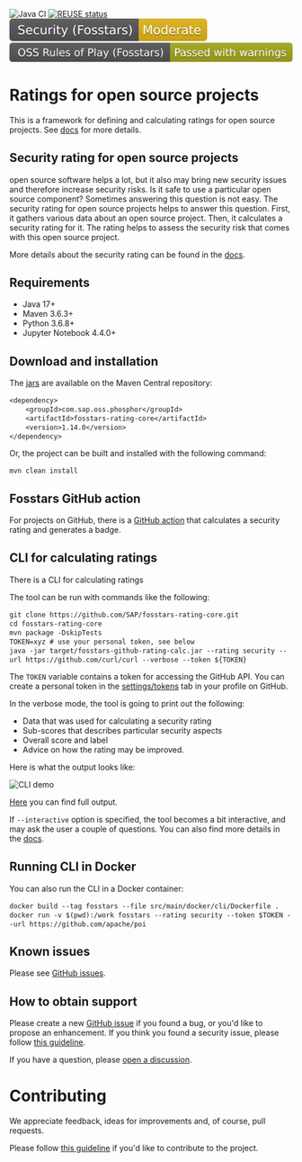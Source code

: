 ![Java CI](https://github.com/SAP/fosstars-rating-core/workflows/Java%20CI/badge.svg)
[![REUSE status](https://api.reuse.software/badge/github.com/SAP/fosstars-rating-core)](https://api.reuse.software/info/github.com/SAP/fosstars-rating-core)
[![Fosstars security rating](https://raw.githubusercontent.com/SAP/fosstars-rating-core/fosstars-report/fosstars_badge.svg)](https://github.com/SAP/fosstars-rating-core/blob/fosstars-report/fosstars_report.md)
[![Fosstars RoP status](https://raw.githubusercontent.com/SAP/fosstars-rating-core/fosstars-rop-report/fosstars_rop_rating.svg)](https://github.com/SAP/fosstars-rating-core/blob/fosstars-rop-report/README.md)

# Ratings for open source projects

This is a framework for defining and calculating ratings for open source projects.
See [docs](https://sap.github.io/fosstars-rating-core/) for more details.

## Security rating for open source projects

open source software helps a lot, but it also may bring new security issues
and therefore increase security risks.
Is it safe to use a particular open source component?
Sometimes answering this question is not easy.
The security rating for open source projects helps to answer this question.
First, it gathers various data about an open source project.
Then, it calculates a security rating for it.
The rating helps to assess the security risk that comes with this open source project.

More details about the security rating
can be found in the [docs](https://sap.github.io/fosstars-rating-core/oss_security_rating.html).

## Requirements

*  Java 17+
*  Maven 3.6.3+
*  Python 3.6.8+
*  Jupyter Notebook 4.4.0+

## Download and installation

The [jars](https://mvnrepository.com/artifact/com.sap.oss.phosphor/fosstars-rating-core) are available on the Maven Central repository:

```
<dependency>
    <groupId>com.sap.oss.phosphor</groupId>
    <artifactId>fosstars-rating-core</artifactId>
    <version>1.14.0</version>
</dependency>
```

Or, the project can be built and installed with the following command:

```
mvn clean install
```

## Fosstars GitHub action

For projects on GitHub, there is a [GitHub action](https://github.com/SAP/fosstars-rating-core-action)
that calculates a security rating and generates a badge.

## CLI for calculating ratings

There is a CLI for calculating ratings

The tool can be run with commands like the following:

```
git clone https://github.com/SAP/fosstars-rating-core.git
cd fosstars-rating-core
mvn package -DskipTests
TOKEN=xyz # use your personal token, see below
java -jar target/fosstars-github-rating-calc.jar --rating security --url https://github.com/curl/curl --verbose --token ${TOKEN}
```

The `TOKEN` variable contains a token for accessing the GitHub API.
You can create a personal token in the
[settings/tokens](https://github.com/settings/tokens) tab in your profile on GitHub.

In the verbose mode, the tool is going to print out the following:

*  Data that was used for calculating a security rating
*  Sub-scores that describes particular security aspects
*  Overall score and label
*  Advice on how the rating may be improved.

Here is what the output looks like:

![CLI demo](command_line_tool_demo.gif)

[Here](EXAMPLE.md) you can find full output.

If `--interactive` option is specified, the tool becomes a bit interactive,
and may ask the user a couple of questions.
You can also find more details in the [docs](https://sap.github.io/fosstars-rating-core/getting_oss_security_rating.html).

## Running CLI in Docker

You can also run the CLI in a Docker container:

```
docker build --tag fosstars --file src/main/docker/cli/Dockerfile .
docker run -v $(pwd):/work fosstars --rating security --token $TOKEN --url https://github.com/apache/poi
```

## Known issues

Please see [GitHub issues](https://github.com/SAP/fosstars-rating-core/issues).

## How to obtain support

Please create a new [GitHub issue](https://github.com/SAP/fosstars-rating-core/issues)
if you found a bug, or you'd like to propose an enhancement.
If you think you found a security issue, please follow [this guideline](SECURITY.md).

If you have a question, please [open a discussion](https://github.com/SAP/fosstars-rating-core/discussions).

# Contributing

We appreciate feedback, ideas for improvements and, of course, pull requests.

Please follow [this guideline](CONTRIBUTING.md) if you'd like to contribute to the project.
